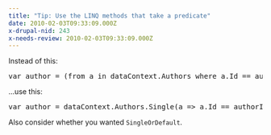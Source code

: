 ```yaml
---
title: "Tip: Use the LINQ methods that take a predicate"
date: 2010-02-03T09:33:09.000Z
x-drupal-nid: 243
x-needs-review: 2010-02-03T09:33:09.000Z
---
```

Instead of this:

<pre>var author = (from a in dataContext.Authors where a.Id == authorId select a).Single();</pre>

...use this:

<pre>var author = dataContext.Authors.Single(a => a.Id == authorId);</pre>

Also consider whether you wanted `SingleOrDefault`.
